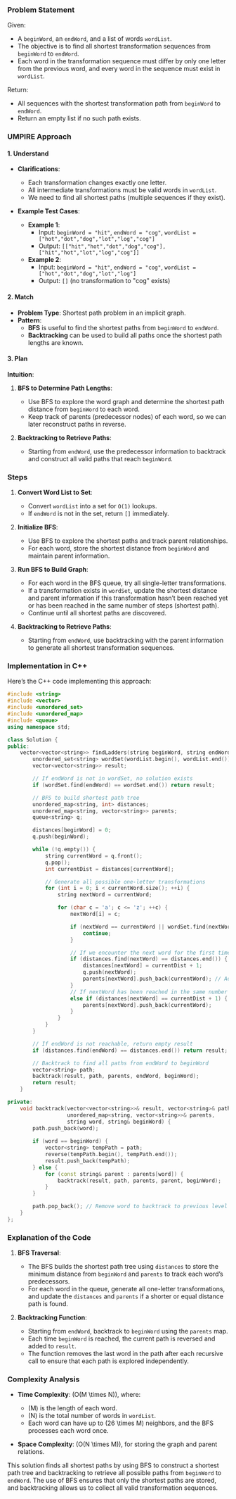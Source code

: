 ### Problem Statement

Given:
- A `beginWord`, an `endWord`, and a list of words `wordList`.
- The objective is to find all shortest transformation sequences from `beginWord` to `endWord`.
- Each word in the transformation sequence must differ by only one letter from the previous word, and every word in the sequence must exist in `wordList`.

Return:
- All sequences with the shortest transformation path from `beginWord` to `endWord`.
- Return an empty list if no such path exists.

### UMPIRE Approach

#### **1. Understand**
- **Clarifications**:
  - Each transformation changes exactly one letter.
  - All intermediate transformations must be valid words in `wordList`.
  - We need to find all shortest paths (multiple sequences if they exist).
  
- **Example Test Cases**:
  - **Example 1**:
    - Input: `beginWord = "hit"`, `endWord = "cog"`, `wordList = ["hot","dot","dog","lot","log","cog"]`
    - Output: `[["hit","hot","dot","dog","cog"], ["hit","hot","lot","log","cog"]]`
  - **Example 2**:
    - Input: `beginWord = "hit"`, `endWord = "cog"`, `wordList = ["hot","dot","dog","lot","log"]`
    - Output: `[]` (no transformation to "cog" exists)

#### **2. Match**
- **Problem Type**: Shortest path problem in an implicit graph.
- **Pattern**:
  - **BFS** is useful to find the shortest paths from `beginWord` to `endWord`.
  - **Backtracking** can be used to build all paths once the shortest path lengths are known.

#### **3. Plan**

**Intuition**:
1. **BFS to Determine Path Lengths**:
   - Use BFS to explore the word graph and determine the shortest path distance from `beginWord` to each word.
   - Keep track of parents (predecessor nodes) of each word, so we can later reconstruct paths in reverse.

2. **Backtracking to Retrieve Paths**:
   - Starting from `endWord`, use the predecessor information to backtrack and construct all valid paths that reach `beginWord`.

### Steps

1. **Convert Word List to Set**:
   - Convert `wordList` into a set for `O(1)` lookups.
   - If `endWord` is not in the set, return `[]` immediately.

2. **Initialize BFS**:
   - Use BFS to explore the shortest paths and track parent relationships.
   - For each word, store the shortest distance from `beginWord` and maintain parent information.

3. **Run BFS to Build Graph**:
   - For each word in the BFS queue, try all single-letter transformations.
   - If a transformation exists in `wordSet`, update the shortest distance and parent information if this transformation hasn’t been reached yet or has been reached in the same number of steps (shortest path).
   - Continue until all shortest paths are discovered.

4. **Backtracking to Retrieve Paths**:
   - Starting from `endWord`, use backtracking with the parent information to generate all shortest transformation sequences.

### Implementation in C++

Here’s the C++ code implementing this approach:

```cpp
#include <string>
#include <vector>
#include <unordered_set>
#include <unordered_map>
#include <queue>
using namespace std;

class Solution {
public:
    vector<vector<string>> findLadders(string beginWord, string endWord, vector<string>& wordList) {
        unordered_set<string> wordSet(wordList.begin(), wordList.end());
        vector<vector<string>> result;

        // If endWord is not in wordSet, no solution exists
        if (wordSet.find(endWord) == wordSet.end()) return result;

        // BFS to build shortest path tree
        unordered_map<string, int> distances;
        unordered_map<string, vector<string>> parents;
        queue<string> q;

        distances[beginWord] = 0;
        q.push(beginWord);

        while (!q.empty()) {
            string currentWord = q.front();
            q.pop();
            int currentDist = distances[currentWord];

            // Generate all possible one-letter transformations
            for (int i = 0; i < currentWord.size(); ++i) {
                string nextWord = currentWord;

                for (char c = 'a'; c <= 'z'; ++c) {
                    nextWord[i] = c;

                    if (nextWord == currentWord || wordSet.find(nextWord) == wordSet.end()) {
                        continue;
                    }

                    // If we encounter the next word for the first time, set its distance and add to queue
                    if (distances.find(nextWord) == distances.end()) {
                        distances[nextWord] = currentDist + 1;
                        q.push(nextWord);
                        parents[nextWord].push_back(currentWord); // Add currentWord as parent of nextWord
                    }
                    // If nextWord has been reached in the same number of steps, it is part of the shortest path tree
                    else if (distances[nextWord] == currentDist + 1) {
                        parents[nextWord].push_back(currentWord);
                    }
                }
            }
        }

        // If endWord is not reachable, return empty result
        if (distances.find(endWord) == distances.end()) return result;

        // Backtrack to find all paths from endWord to beginWord
        vector<string> path;
        backtrack(result, path, parents, endWord, beginWord);
        return result;
    }

private:
    void backtrack(vector<vector<string>>& result, vector<string>& path,
                   unordered_map<string, vector<string>>& parents, 
                   string word, string& beginWord) {
        path.push_back(word);
        
        if (word == beginWord) {
            vector<string> tempPath = path;
            reverse(tempPath.begin(), tempPath.end());
            result.push_back(tempPath);
        } else {
            for (const string& parent : parents[word]) {
                backtrack(result, path, parents, parent, beginWord);
            }
        }

        path.pop_back(); // Remove word to backtrack to previous level
    }
};
```

### Explanation of the Code

1. **BFS Traversal**:
   - The BFS builds the shortest path tree using `distances` to store the minimum distance from `beginWord` and `parents` to track each word’s predecessors.
   - For each word in the queue, generate all one-letter transformations, and update the `distances` and `parents` if a shorter or equal distance path is found.

2. **Backtracking Function**:
   - Starting from `endWord`, backtrack to `beginWord` using the `parents` map.
   - Each time `beginWord` is reached, the current path is reversed and added to `result`.
   - The function removes the last word in the path after each recursive call to ensure that each path is explored independently.

### Complexity Analysis

- **Time Complexity**: \(O(M \times N)\), where:
  - \(M\) is the length of each word.
  - \(N\) is the total number of words in `wordList`.
  - Each word can have up to \(26 \times M\) neighbors, and the BFS processes each word once.

- **Space Complexity**: \(O(N \times M)\), for storing the graph and parent relations.

This solution finds all shortest paths by using BFS to construct a shortest path tree and backtracking to retrieve all possible paths from `beginWord` to `endWord`. The use of BFS ensures that only the shortest paths are stored, and backtracking allows us to collect all valid transformation sequences.
